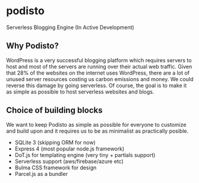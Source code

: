 # podisto
Serverless Blogging Engine (In Active Development)


## Why Podisto?

WordPress is a very successful blogging platform which requires servers to host and most of the servers are running over their actual web traffic. Given that 28% of the websites on the internet uses WordPress, there are a lot of unused server resources costing us carbon emissions and money. We could reverse this damage by going serverless. Of course, the goal is to make it as simple as possible to host serverless websites and blogs.



## Choice of building blocks

We want to keep Podisto as simple as possible for everyone to customize and build upon and it requires us to be as minimalist as practically posible.

- SQLite 3 (skipping ORM for now)
- Express 4 (most popular node.js framework)
- DoT.js for templating engine (very tiny + partials support)
- Serverless support (aws/firebase/azure etc)
- Bulma CSS framework for design
- Parcel.js as a bundler
